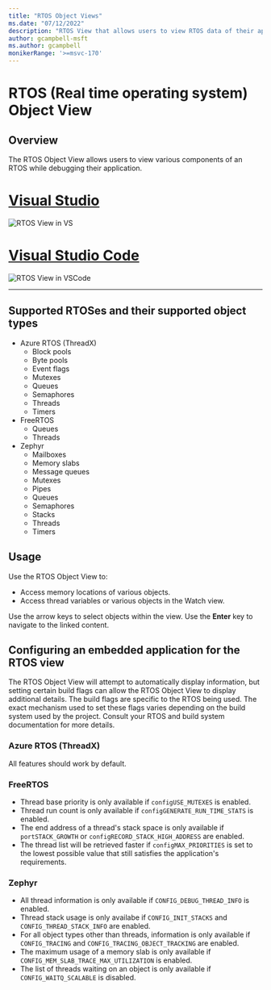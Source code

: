 ```yaml
---
title: "RTOS Object Views"
ms.date: "07/12/2022"
description: "RTOS View that allows users to view RTOS data of their application."
author: gcampbell-msft
ms.author: gcampbell
monikerRange: '>=msvc-170'
---
```

# RTOS (Real time operating system) Object View

## Overview

The RTOS Object View allows users to view various components of an RTOS while debugging their application.

# [Visual Studio](#tab/visual-studio)

![RTOS View in VS](media/rtos-threads.png)

# [Visual Studio Code](#tab/visual-studio-code)

![RTOS View in VSCode](media/rtos-threads-vscode.png)

---

## Supported RTOSes and their supported object types

- Azure RTOS (ThreadX)
  - Block pools
  - Byte pools
  - Event flags
  - Mutexes
  - Queues
  - Semaphores
  - Threads
  - Timers
- FreeRTOS
  - Queues
  - Threads
- Zephyr
  - Mailboxes
  - Memory slabs
  - Message queues
  - Mutexes
  - Pipes
  - Queues
  - Semaphores
  - Stacks
  - Threads
  - Timers

## Usage

Use the RTOS Object View to:

- Access memory locations of various objects.
- Access thread variables or various objects in the Watch view.

Use the arrow keys to select objects within the view. Use the **Enter** key to navigate to the linked content.

## Configuring an embedded application for the RTOS view

The RTOS Object View will attempt to automatically display information, but setting certain build flags can allow the RTOS Object View to display additional details. The build flags are specific to the RTOS being used. The exact mechanism used to set these flags varies depending on the build system used by the project. Consult your RTOS and build system documentation for more details.

### Azure RTOS (ThreadX)

All features should work by default.

### FreeRTOS

- Thread base priority is only available if `configUSE_MUTEXES` is enabled.
- Thread run count is only available if `configGENERATE_RUN_TIME_STATS` is enabled.
- The end address of a thread's stack space is only available if `portSTACK_GROWTH` or `configRECORD_STACK_HIGH_ADDRESS` are enabled.
- The thread list will be retrieved faster if `configMAX_PRIORITIES` is set to the lowest possible value that still satisfies the application's requirements.

### Zephyr

- All thread information is only available if `CONFIG_DEBUG_THREAD_INFO` is enabled.
- Thread stack usage is only availabe if `CONFIG_INIT_STACKS` and `CONFIG_THREAD_STACK_INFO` are enabled.
- For all object types other than threads, information is only available if `CONFIG_TRACING` and `CONFIG_TRACING_OBJECT_TRACKING` are enabled.
- The maximum usage of a memory slab is only available if `CONFIG_MEM_SLAB_TRACE_MAX_UTILIZATION` is enabled.
- The list of threads waiting on an object is only available if `CONFIG_WAITQ_SCALABLE` is disabled.
